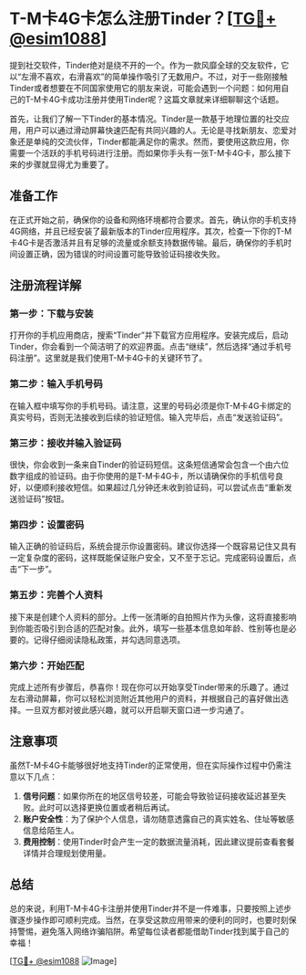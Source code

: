 # T-M卡4G卡怎么注册Tinder？[[TG💪+ @esim1088](https://t.me/s/esim1088)]

提到社交软件，Tinder绝对是绕不开的一个。作为一款风靡全球的交友软件，它以“左滑不喜欢，右滑喜欢”的简单操作吸引了无数用户。不过，对于一些刚接触Tinder或者想要在不同国家使用它的朋友来说，可能会遇到一个问题：如何用自己的T-M卡4G卡成功注册并使用Tinder呢？这篇文章就来详细聊聊这个话题。

首先，让我们了解一下Tinder的基本情况。Tinder是一款基于地理位置的社交应用，用户可以通过滑动屏幕快速匹配有共同兴趣的人。无论是寻找新朋友、恋爱对象还是单纯的交流伙伴，Tinder都能满足你的需求。然而，要使用这款应用，你需要一个活跃的手机号码进行注册。而如果你手头有一张T-M卡4G卡，那么接下来的步骤就显得尤为重要了。

## 准备工作

在正式开始之前，确保你的设备和网络环境都符合要求。首先，确认你的手机支持4G网络，并且已经安装了最新版本的Tinder应用程序。其次，检查一下你的T-M卡4G卡是否激活并且有足够的流量或余额支持数据传输。最后，确保你的手机时间设置正确，因为错误的时间设置可能导致验证码接收失败。

## 注册流程详解

### 第一步：下载与安装

打开你的手机应用商店，搜索“Tinder”并下载官方应用程序。安装完成后，启动Tinder，你会看到一个简洁明了的欢迎界面。点击“继续”，然后选择“通过手机号码注册”。这里就是我们使用T-M卡4G卡的关键环节了。

### 第二步：输入手机号码

在输入框中填写你的手机号码。请注意，这里的号码必须是你T-M卡4G卡绑定的真实号码，否则无法接收到后续的验证短信。输入完毕后，点击“发送验证码”。

### 第三步：接收并输入验证码

很快，你会收到一条来自Tinder的验证码短信。这条短信通常会包含一个由六位数字组成的验证码。由于你使用的是T-M卡4G卡，所以请确保你的手机信号良好，以便顺利接收短信。如果超过几分钟还未收到验证码，可以尝试点击“重新发送验证码”按钮。

### 第四步：设置密码

输入正确的验证码后，系统会提示你设置密码。建议你选择一个既容易记住又具有一定复杂度的密码，这样既能保证账户安全，又不至于忘记。完成密码设置后，点击“下一步”。

### 第五步：完善个人资料

接下来是创建个人资料的部分。上传一张清晰的自拍照片作为头像，这将直接影响到你能否吸引到合适的匹配对象。此外，填写一些基本信息如年龄、性别等也是必要的。记得仔细阅读隐私政策，并勾选同意选项。

### 第六步：开始匹配

完成上述所有步骤后，恭喜你！现在你可以开始享受Tinder带来的乐趣了。通过左右滑动屏幕，你可以轻松浏览附近其他用户的资料，并根据自己的喜好做出选择。一旦双方都对彼此感兴趣，就可以开启聊天窗口进一步沟通了。

## 注意事项

虽然T-M卡4G卡能够很好地支持Tinder的正常使用，但在实际操作过程中仍需注意以下几点：

1. **信号问题**：如果你所在的地区信号较差，可能会导致验证码接收延迟甚至失败。此时可以选择更换位置或者稍后再试。
2. **账户安全性**：为了保护个人信息，请勿随意透露自己的真实姓名、住址等敏感信息给陌生人。
3. **费用控制**：使用Tinder时会产生一定的数据流量消耗，因此建议提前查看套餐详情并合理规划使用量。

## 总结

总的来说，利用T-M卡4G卡注册并使用Tinder并不是一件难事，只要按照上述步骤逐步操作即可顺利完成。当然，在享受这款应用带来的便利的同时，也要时刻保持警惕，避免落入网络诈骗陷阱。希望每位读者都能借助Tinder找到属于自己的幸福！

[[TG💪+ @esim1088](https://t.me/s/esim1088) ![Image](https://i.postimg.cc/4NQfJmqS/Snipaste-2025-05-13-00-14-12.png)]
